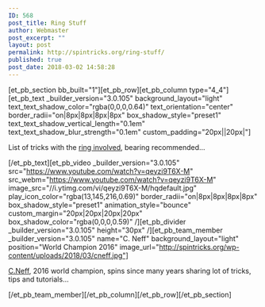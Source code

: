 ```yaml
---
ID: 568
post_title: Ring Stuff
author: Webmaster
post_excerpt: ""
layout: post
permalink: http://spintricks.org/ring-stuff/
published: true
post_date: 2018-03-02 14:58:28
---
```

[et_pb_section bb_built="1"][et_pb_row][et_pb_column type="4_4"][et_pb_text _builder_version="3.0.105" background_layout="light" text_text_shadow_color="rgba(0,0,0,0.64)" text_orientation="center" border_radii="on|8px|8px|8px|8px" box_shadow_style="preset1" text_text_shadow_vertical_length="0.1em" text_text_shadow_blur_strength="0.1em" custom_padding="20px||20px|"]

List of tricks with the <a href="/tag/ring">ring involved</a>, bearing recommended...

[/et_pb_text][et_pb_video _builder_version="3.0.105" src="https://www.youtube.com/watch?v=qeyzi9T6X-M" src_webm="https://www.youtube.com/watch?v=qeyzi9T6X-M" image_src="//i.ytimg.com/vi/qeyzi9T6X-M/hqdefault.jpg" play_icon_color="rgba(13,145,216,0.69)" border_radii="on|8px|8px|8px|8px" box_shadow_style="preset1" animation_style="bounce" custom_margin="20px|20px|20px|20px" box_shadow_color="rgba(0,0,0,0.59)" /][et_pb_divider _builder_version="3.0.105" height="30px" /][et_pb_team_member _builder_version="3.0.105" name="C. Neff" background_layout="light" position="World Champion 2016" image_url="http://spintricks.org/wp-content/uploads/2018/03/cneff.jpg"]

<a href="/tag/C.Neff">C.Neff</a>, 2016 world champion, spins since many years sharing lot of tricks, tips and tutorials...

[/et_pb_team_member][/et_pb_column][/et_pb_row][/et_pb_section]